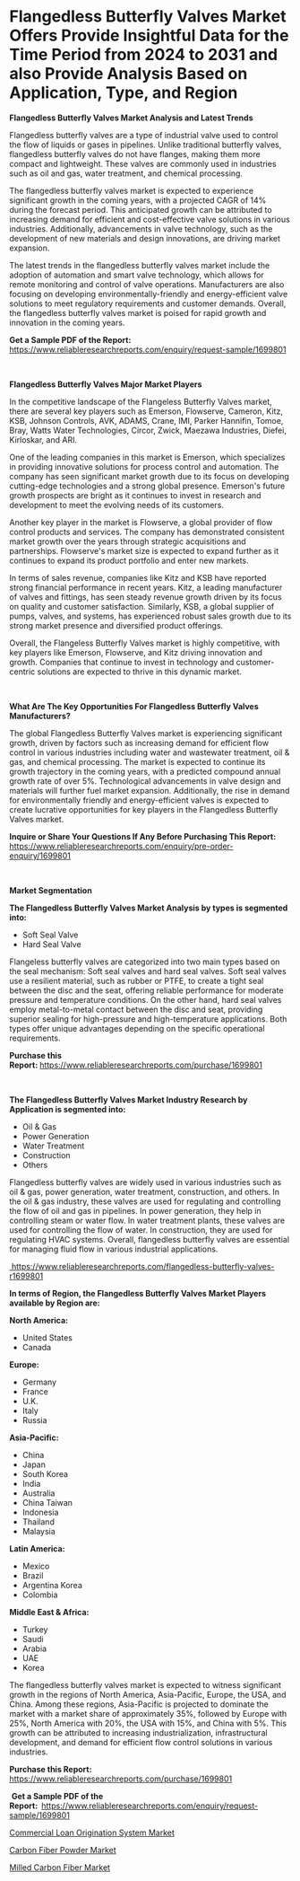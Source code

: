<p><h1>Flangedless Butterfly Valves Market Offers Provide Insightful Data for the Time Period from 2024 to 2031 and also Provide Analysis Based on Application, Type, and Region</h1></p><p><strong>Flangedless Butterfly Valves Market Analysis and Latest Trends</strong></p>
<p><p>Flangedless butterfly valves are a type of industrial valve used to control the flow of liquids or gases in pipelines. Unlike traditional butterfly valves, flangedless butterfly valves do not have flanges, making them more compact and lightweight. These valves are commonly used in industries such as oil and gas, water treatment, and chemical processing.</p><p>The flangedless butterfly valves market is expected to experience significant growth in the coming years, with a projected CAGR of 14% during the forecast period. This anticipated growth can be attributed to increasing demand for efficient and cost-effective valve solutions in various industries. Additionally, advancements in valve technology, such as the development of new materials and design innovations, are driving market expansion.</p><p>The latest trends in the flangedless butterfly valves market include the adoption of automation and smart valve technology, which allows for remote monitoring and control of valve operations. Manufacturers are also focusing on developing environmentally-friendly and energy-efficient valve solutions to meet regulatory requirements and customer demands. Overall, the flangedless butterfly valves market is poised for rapid growth and innovation in the coming years.</p></p>
<p><strong>Get a Sample PDF of the Report:&nbsp;</strong> <a href="https://www.reliableresearchreports.com/enquiry/request-sample/1699801">https://www.reliableresearchreports.com/enquiry/request-sample/1699801</a></p>
<p>&nbsp;</p>
<p><strong>Flangedless Butterfly Valves Major Market Players</strong></p>
<p><p>In the competitive landscape of the Flangeless Butterfly Valves market, there are several key players such as Emerson, Flowserve, Cameron, Kitz, KSB, Johnson Controls, AVK, ADAMS, Crane, IMI, Parker Hannifin, Tomoe, Bray, Watts Water Technologies, Circor, Zwick, Maezawa Industries, Diefei, Kirloskar, and ARI.</p><p>One of the leading companies in this market is Emerson, which specializes in providing innovative solutions for process control and automation. The company has seen significant market growth due to its focus on developing cutting-edge technologies and a strong global presence. Emerson's future growth prospects are bright as it continues to invest in research and development to meet the evolving needs of its customers.</p><p>Another key player in the market is Flowserve, a global provider of flow control products and services. The company has demonstrated consistent market growth over the years through strategic acquisitions and partnerships. Flowserve's market size is expected to expand further as it continues to expand its product portfolio and enter new markets.</p><p>In terms of sales revenue, companies like Kitz and KSB have reported strong financial performance in recent years. Kitz, a leading manufacturer of valves and fittings, has seen steady revenue growth driven by its focus on quality and customer satisfaction. Similarly, KSB, a global supplier of pumps, valves, and systems, has experienced robust sales growth due to its strong market presence and diversified product offerings.</p><p>Overall, the Flangeless Butterfly Valves market is highly competitive, with key players like Emerson, Flowserve, and Kitz driving innovation and growth. Companies that continue to invest in technology and customer-centric solutions are expected to thrive in this dynamic market.</p></p>
<p>&nbsp;</p>
<p><strong>What Are The Key Opportunities For Flangedless Butterfly Valves Manufacturers?</strong></p>
<p><p>The global Flangedless Butterfly Valves market is experiencing significant growth, driven by factors such as increasing demand for efficient flow control in various industries including water and wastewater treatment, oil & gas, and chemical processing. The market is expected to continue its growth trajectory in the coming years, with a predicted compound annual growth rate of over 5%. Technological advancements in valve design and materials will further fuel market expansion. Additionally, the rise in demand for environmentally friendly and energy-efficient valves is expected to create lucrative opportunities for key players in the Flangedless Butterfly Valves market.</p></p>
<p><strong>Inquire or Share Your Questions If Any Before Purchasing This Report:</strong> <a href="https://www.reliableresearchreports.com/enquiry/pre-order-enquiry/1699801">https://www.reliableresearchreports.com/enquiry/pre-order-enquiry/1699801</a></p>
<p>&nbsp;</p>
<p><strong>Market Segmentation</strong></p>
<p><strong>The Flangedless Butterfly Valves Market Analysis by types is segmented into:</strong></p>
<p><ul><li>Soft Seal Valve</li><li>Hard Seal Valve</li></ul></p>
<p><p>Flangeless butterfly valves are categorized into two main types based on the seal mechanism: Soft seal valves and hard seal valves. Soft seal valves use a resilient material, such as rubber or PTFE, to create a tight seal between the disc and the seat, offering reliable performance for moderate pressure and temperature conditions. On the other hand, hard seal valves employ metal-to-metal contact between the disc and seat, providing superior sealing for high-pressure and high-temperature applications. Both types offer unique advantages depending on the specific operational requirements.</p></p>
<p><strong>Purchase this Report:&nbsp;</strong><a href="https://www.reliableresearchreports.com/purchase/1699801">https://www.reliableresearchreports.com/purchase/1699801</a></p>
<p>&nbsp;</p>
<p><strong>The Flangedless Butterfly Valves Market Industry Research by Application is segmented into:</strong></p>
<p><ul><li>Oil & Gas</li><li>Power Generation</li><li>Water Treatment</li><li>Construction</li><li>Others</li></ul></p>
<p><p>Flangedless butterfly valves are widely used in various industries such as oil & gas, power generation, water treatment, construction, and others. In the oil & gas industry, these valves are used for regulating and controlling the flow of oil and gas in pipelines. In power generation, they help in controlling steam or water flow. In water treatment plants, these valves are used for controlling the flow of water. In construction, they are used for regulating HVAC systems. Overall, flangedless butterfly valves are essential for managing fluid flow in various industrial applications.</p></p>
<p><a href="https://www.reliableresearchreports.com/flangedless-butterfly-valves-r1699801">&nbsp;https://www.reliableresearchreports.com/flangedless-butterfly-valves-r1699801</a></p>
<p><strong>In terms of Region, the Flangedless Butterfly Valves Market Players available by Region are:</strong></p>
<p>
    <p> <strong> North America: </strong>
        <ul>
            <li>United States</li>
            <li>Canada</li>
        </ul>
        </p> 
    <p> <strong> Europe: </strong>
        <ul>
            <li>Germany</li>
            <li>France</li>
            <li>U.K.</li>
            <li>Italy</li>
            <li>Russia</li>
        </ul>
        </p> 
    <p> <strong> Asia-Pacific: </strong>
        <ul>
            <li>China</li>
            <li>Japan</li>
            <li>South Korea</li>
            <li>India</li>
            <li>Australia</li>
            <li>China Taiwan</li>
            <li>Indonesia</li>
            <li>Thailand</li>
            <li>Malaysia</li>
        </ul>
        </p> 
    <p> <strong> Latin America: </strong>
        <ul>
            <li>Mexico</li>
            <li>Brazil</li>
            <li>Argentina Korea</li>
            <li>Colombia</li>
        </ul>
        </p> 
    <p> <strong> Middle East & Africa: </strong>
        <ul>
            <li>Turkey</li>
            <li>Saudi</li>
            <li>Arabia</li>
            <li>UAE</li>
            <li>Korea</li>
        </ul>
    </p>
    </p>
<p><p>The flangedless butterfly valves market is expected to witness significant growth in the regions of North America, Asia-Pacific, Europe, the USA, and China. Among these regions, Asia-Pacific is projected to dominate the market with a market share of approximately 35%, followed by Europe with 25%, North America with 20%, the USA with 15%, and China with 5%. This growth can be attributed to increasing industrialization, infrastructural development, and demand for efficient flow control solutions in various industries.</p></p>
<p><strong>Purchase this Report: </strong><a href="https://www.reliableresearchreports.com/purchase/1699801">https://www.reliableresearchreports.com/purchase/1699801</a></p>
<p>&nbsp;<strong>Get a Sample PDF of the Report:&nbsp;&nbsp;</strong><a href="https://www.reliableresearchreports.com/enquiry/request-sample/1699801">https://www.reliableresearchreports.com/enquiry/request-sample/1699801</a></p>
<p><strong></strong></p>
<p><p><a href="https://github.com/kathiaseamanalvaradovlprc2h/Market-Research-Report-List-2/blob/main/commercial-loan-origination-system-market.md">Commercial Loan Origination System Market</a></p><p><a href="https://github.com/wusalecollins540tpqoz/Market-Research-Report-List-2/blob/main/carbon-fiber-powder-market.md">Carbon Fiber Powder Market</a></p><p><a href="https://github.com/pjcfca/Market-Research-Report-List-2/blob/main/milled-carbon-fiber-market.md">Milled Carbon Fiber Market</a></p></p>